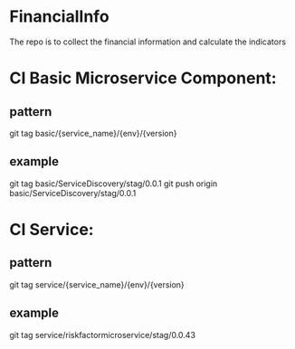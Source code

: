 # FinancialInfo
The repo is to collect the financial information and calculate the indicators

# CI Basic Microservice Component:
## pattern
git tag basic/{service_name}/{env}/{version}
## example

git tag basic/ServiceDiscovery/stag/0.0.1
git push origin basic/ServiceDiscovery/stag/0.0.1

# CI Service:
## pattern
git tag service/{service_name}/{env}/{version}
## example

git tag service/riskfactormicroservice/stag/0.0.43


